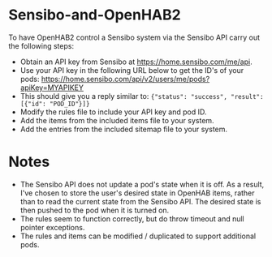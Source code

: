 # Sensibo-and-OpenHAB2

To have OpenHAB2 control a Sensibo system via the Sensibo API carry out the following steps:

- Obtain an API key from Sensibo at https://home.sensibo.com/me/api.
- Use your API key in the following URL below to get the ID's of your pods: https://home.sensibo.com/api/v2/users/me/pods?apiKey=MYAPIKEY
- This should give you a reply similar to:
```{"status": "success", "result": [{"id": "POD_ID"}]}```
- Modify the rules file to include your API key and pod ID.
- Add the items from the included items file to your system.
- Add the entries from the included sitemap file to your system.

# Notes

- The Sensibo API does not update a pod's state when it is off. As a result, I've chosen to store the user's desired state in OpenHAB items, rather than to read the current state from the Sensibo API. The desired state is then pushed to the pod when it is turned on.
- The rules seem to function correctly, but do throw timeout and null pointer exceptions.
- The rules and items can be modified / duplicated to support additional pods.
